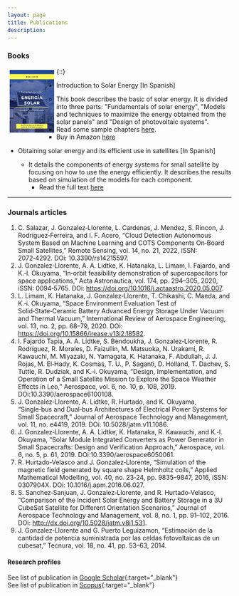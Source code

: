 ```yaml
---
layout: page
title: Publications
description:
---
```


### Books

{::<img src="assets/images/CaratulaLibroEsmall.jpg" alt="title" align="left" style="padding:5px" width="100px">}

- Introduction to Solar Energy [In Spanish]
  - This book describes the basic of solar energy. It is divided into three parts: "Fundamentals of solar energy", "Models and techniques to maximize the energy obtained from the solar panels" and "Design of photovoltaic systems".
    - Read some sample chapters [here](https://libros.jesusgonzalez.co/energ%C3%ADa-solar.html).
    - Buy in Amazon [here](https://www.amazon.com/dp/9584926365)

- Obtaining solar energy and its efficient use in satellites  [In Spanish]
  - It details the components of energy systems for small satellite by focusing on how to use the energy efficiently. It describes the results based on simulation of the models for each component.
    - Read the full text [here](https://repository.usergioarboleda.edu.co/bitstream/handle/11232/652/obtenci%c3%b3n%20energ%c3%ada%20sat%c3%a9lites.pdf?sequence=8&isAllowed=y)

--------------------------------------------------------------------------------
### Journals articles

1. C. Salazar, J. Gonzalez‑Llorente, L. Cardenas, J. Mendez, S. Rincon, J. Rodriguez‑Ferreira, and I. F. Acero, “Cloud Detection Autonomous System Based on Machine Learning and COTS Components On‑Board Small Satellites,” Remote
Sensing, vol. 14, no. 21, 2022, iSSN: 2072‑4292. DOi: 10.3390/rs14215597.
2. J. Gonzalez‑Llorente, A. A. Lidtke, K. Hatanaka, L. Limam, I. Fajardo, and K.‑I. Okuyama, “In‑orbit feasibility demonstration of supercapacitors for space applications,” Acta Astronautica, vol. 174, pp. 294–305, 2020, iSSN: 0094‑5765. DOi: https://doi.org/10.1016/j.actaastro.2020.05.007.
3. L. Limam, K. Hatanaka, J. Gonzalez‑Llorente, T. Chikashi, C. Maeda, and K.‑i. Okuyama, “Space Environment Evaluation Test of Solid‑State‑Ceramic Battery Advanced Energy Storage Under Vacuum and Thermal Vacuum,” International Review of Aerospace Engineering, vol. 13, no. 2, pp. 68–79, 2020. DOi: https://doi.org/10.15866/irease.v13i2.18582.
4. I. Fajardo Tapia, A. A. Lidtke, S. Bendoukha, J. Gonzalez‑Llorente, R. Rodríguez, R. Morales, D. Faizullin, M. Matsuoka, N. Urakami, R. Kawauchi, M. Miyazaki, N. Yamagata, K. Hatanaka, F. Abdullah, J. J. Rojas, M. El‑Hady, K. Cosmas, T. U., P. Saganti, D. Holland, T. Dachev, S. Tuttle, R. Dudziak, and K.‑i. Okuyama, “Design, Implementation, and Operation of a Small Satellite Mission to Explore the Space Weather Effects in Leo,” Aerospace, vol. 6, no. 10, p. 108, 2019. DOi:10.3390/aerospace6100108.
5. J. Gonzalez‑Llorente, A. Lidtke, R. Hurtado, and K. Okuyama, “Single‑bus and Dual‑bus Architectures of Electrical Power Systems for Small Spacecraft,” Journal of Aerospace Technology and Management, vol. 11, no. e4419, 2019. DOi: 10.5028/jatm.v11.1086.
6. J. Gonzalez‑Llorente, A. A. Lidtke, K. Hatanaka, R. Kawauchi, and K.‑I. Okuyama, “Solar Module Integrated Converters as Power Generator in Small Spacecrafts: Design and Verification Approach,” Aerospace, vol. 6, no. 5, p. 61, 2019. DOi:10.3390/aerospace6050061.
7. R. Hurtado‑Velasco and J. Gonzalez‑Llorente, “Simulation of the magnetic field generated by square shape Helmholtz coils,” Applied Mathematical Modelling, vol. 40, no. 23‑24, pp. 9835–9847, 2016, iSSN: 0307904X. DOi: 10.1016/j.apm.2016.06.027.
8. S. Sanchez‑Sanjuan, J. Gonzalez‑Llorente, and R. Hurtado‑Velasco, “Comparison of the Incident Solar Energy and
Battery Storage in a 3U CubeSat Satellite for Different Orientation Scenarios,” Journal of Aerospace Technology and
Management, vol. 8, no. 1, pp. 91–102, 2016. DOi: http://dx.doi.org/10.5028/jatm.v8i1.531.
9. J. Gonzalez‑Llorente and G. Puerto Leguizamon, “Estimación de la cantidad de potencia suministrada por las celdas fotovoltaicas de un cubesat,” Tecnura, vol. 18, no. 41, pp. 53–63, 2014.

#### Research profiles

See list of publication in [Google Scholar](https://scholar.google.com/citations?hl=es&user=pBC8EsoAAAAJ&view_op=list_works&sortby=pubdate){:target="_blank"}\
See list of publication in [Scopus](https://www.scopus.com/authid/detail.uri?authorId=35090267300){:target="_blank"}
